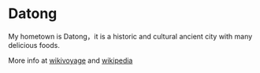 # Datong

My hometown is Datong，it is a historic and cultural ancient city with many delicious foods.

More info at [wikivoyage](https://en.wikivoyage.org/wiki/Datong) and [wikipedia](https://en.wikipedia.org/wiki/Datong)